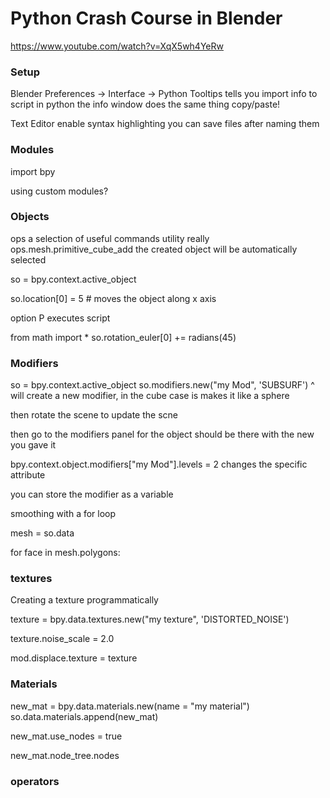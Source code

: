 # Python Crash Course in Blender
https://www.youtube.com/watch?v=XqX5wh4YeRw

### Setup

Blender Preferences -> Interface -> Python Tooltips
tells you import info to script in python
the info window does the same thing
copy/paste!

Text Editor
enable syntax highlighting
you can save files after naming them

### Modules

import bpy

using custom modules?

### Objects

ops
a selection of useful commands
utility really
ops.mesh.primitive_cube_add
the created object will be automatically selected

so = bpy.context.active_object

so.location[0] = 5 # moves the object along x axis

option P executes script

from math import *
so.rotation_euler[0] += radians(45)

### Modifiers

so = bpy.context.active_object
so.modifiers.new("my Mod", 'SUBSURF')
^ will create a new modifier, in the cube case is makes it like a sphere

then rotate the scene to update the scne

then go to the modifiers panel for the object
should be there with the new you gave it

bpy.context.object.modifiers["my Mod"].levels = 2
changes the specific attribute

you can store the modifier as a variable

smoothing with a for loop

mesh = so.data

for face in mesh.polygons:

### textures

Creating a texture programmatically

texture = bpy.data.textures.new("my texture", 'DISTORTED_NOISE')

texture.noise_scale = 2.0

mod.displace.texture = texture



### Materials

new_mat = bpy.data.materials.new(name = "my material")
so.data.materials.append(new_mat)

new_mat.use_nodes = true

new_mat.node_tree.nodes

### operators

